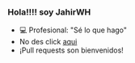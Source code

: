 ### Hola!!!! soy JahirWH  
- 💻 Profesional: "Sé lo que hago" 
- No des click [aqui](https://www.portafolio.icu/)
- ¡Pull requests son bienvenidos!


<!---
JahirWH/JahirWH is a ✨ special ✨ repository because its `README.md` (this file) appears on your GitHub profile.
You can click the Preview link to take a look at your changes.
--->
